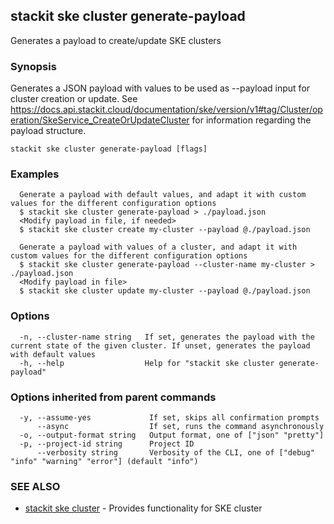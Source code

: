 ## stackit ske cluster generate-payload

Generates a payload to create/update SKE clusters

### Synopsis

Generates a JSON payload with values to be used as --payload input for cluster creation or update.
See https://docs.api.stackit.cloud/documentation/ske/version/v1#tag/Cluster/operation/SkeService_CreateOrUpdateCluster for information regarding the payload structure.

```
stackit ske cluster generate-payload [flags]
```

### Examples

```
  Generate a payload with default values, and adapt it with custom values for the different configuration options
  $ stackit ske cluster generate-payload > ./payload.json
  <Modify payload in file, if needed>
  $ stackit ske cluster create my-cluster --payload @./payload.json

  Generate a payload with values of a cluster, and adapt it with custom values for the different configuration options
  $ stackit ske cluster generate-payload --cluster-name my-cluster > ./payload.json
  <Modify payload in file>
  $ stackit ske cluster update my-cluster --payload @./payload.json
```

### Options

```
  -n, --cluster-name string   If set, generates the payload with the current state of the given cluster. If unset, generates the payload with default values
  -h, --help                  Help for "stackit ske cluster generate-payload"
```

### Options inherited from parent commands

```
  -y, --assume-yes             If set, skips all confirmation prompts
      --async                  If set, runs the command asynchronously
  -o, --output-format string   Output format, one of ["json" "pretty"]
  -p, --project-id string      Project ID
      --verbosity string       Verbosity of the CLI, one of ["debug" "info" "warning" "error"] (default "info")
```

### SEE ALSO

* [stackit ske cluster](./stackit_ske_cluster.md)	 - Provides functionality for SKE cluster

